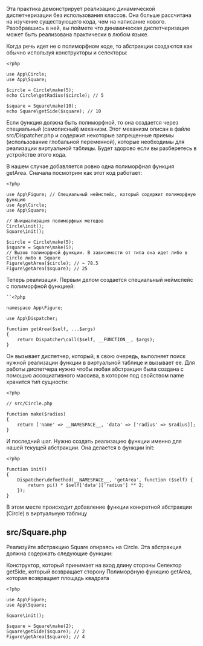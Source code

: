 Эта практика демонстрирует реализацию динамической диспетчеризации без использования классов. Она больше рассчитана на изучение существующего кода, чем на написание нового. Разобравшись в ней, вы поймете что динамическая диспетчеризация может быть реализована практически в любом языке.

Когда речь идет не о полиморфном коде, то абстракции создаются как обычно используя конструкторы и селекторы:

```
<?php

use App\Circle;
use App\Square;

$circle = Circle\make(5);
echo Circle\getRadius($circle); // 5

$square = Square\make(10);
echo Square\getSide($square); // 10
```
Если функция должна быть полиморфной, то она создается через специальный (самописный) механизм. Этот механизм описан в файле src/Dispatcher.php и содержит некоторые запрещенные приемы (использование глобальной переменной), которые необходимы для реализации виртуальной таблицы. Будет здорово если вы разберетесь в устройстве этого кода.

В нашем случае добавляется ровно одна полиморфная функция getArea. Сначала посмотрим как этот код работает:

```
<?php

use App\Figure; // Специальный неймспейс, который содержит полиморфную функцию
use App\Circle;
use App\Square;

// Инициализация полиморфных методов
Circle\init();
Square\init();

$circle = Circle\make(5);
$square = Square\make(5);
// Вызов полиморфной функции. В зависимости от типа она идет либо в Circle либо в Square
Figure\getArea($circle); // ~ 78.5
Figure\getArea($square); // 25
```

Теперь реализация. Первым делом создается специальный неймспейс с полиморфной функцией:

```
``<?php

namespace App\Figure;

use App\Dispatcher;

function getArea($self, ...$args)
{
    return Dispatcher\call($self, __FUNCTION__, $args);
}
```

Он вызывает диспетчер, который, в свою очередь, выполняет поиск нужной реализации функции в виртуальной таблице и вызывает ее. Для работы диспетчера нужно чтобы любая абстракция была создана с помощью ассоциативного массива, в котором под свойством name хранится тип сущности:

```
<?php

// src/Circle.php

function make($radius)
{
    return ['name' => __NAMESPACE__, 'data' => ['radius' => $radius]];
}
```
И последний шаг. Нужно создать реализацию функции именно для нашей текущей абстракции. Она делается в функции init:
```
<?php

function init()
{
    Dispatcher\defmethod(__NAMESPACE__, 'getArea', function ($self) {
        return pi() * $self['data']['radius'] ** 2;
    });
}
```
В этом месте происходит добавление функции конкретной абстракции (Circle) в виртуальную таблицу

## src/Square.php
Реализуйте абстракцию Square опираясь на Circle. Эта абстракция должна содержать следующие функции:

Конструктор, который принимает на вход длину стороны
Селектор getSide, который возвращает сторону
Полиморфную функцию getArea, которая возвращает площадь квадрата
```
<?php

use App\Figure;
use App\Square;

Square\init();

$square = Square\make(2);
Square\getSide($square); // 2
Figure\getArea($square); // 4
```